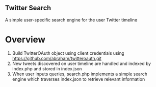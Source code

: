 Twitter Search
------------

A simple user-specific search engine for the user Twitter timeline 

Overview
=============

1. Build TwitterOAuth object using client credentials using https://github.com/abraham/twitteroauth.git
2. New tweets discovered on user timeline are handled and indexed by index.php and stored in index.json
3. When user inputs queries, search.php implements a simple search engine which traverses index.json to retrieve relevant information
